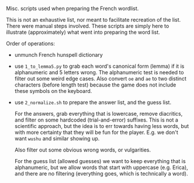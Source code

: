 Misc. scripts used when preparing the French wordlist.

This is not an exhaustive list, nor meant to facilitate recreation of the list. There
were manual steps involved. These scripts are simply here to illustrate (approximately)
what went into preparing the word list.

Order of operations:
- unmunch French hunspell dictionary
- use `1_to_lemma5.py` to grab each word's canonical form (lemma) if it is 
  alphanumeric and 5 letters wrong. 
  The alphanumeric test is needed to filter out some weird edge cases.
  Also convert `oe` and `ae` to two distinct characters (before length test) because
  the game does not include these symbols on the keyboard.
- use `2_normalize.sh` to prepare the answer list, and the guess list.
  
  For the answers, grab everything that is lowercase, remove diacritics, and
  filter on some hardcoded (trial-and-error) suffixes. This is not a scientific approach,
  but the idea is to err towards having less words, but with more certainty that they
  will be fun for the player. E.g. we don't want `wushu` and similar showing up.

  Also filter out some obvious wrong words, or vulgarities.

  For the guess list (allowed guesses) we want to keep everything that is alphanumeric,
  but we allow words that start with uppercase (e.g. Erica), and there are no
  filtering (everything goes, which is technically a word).
  

